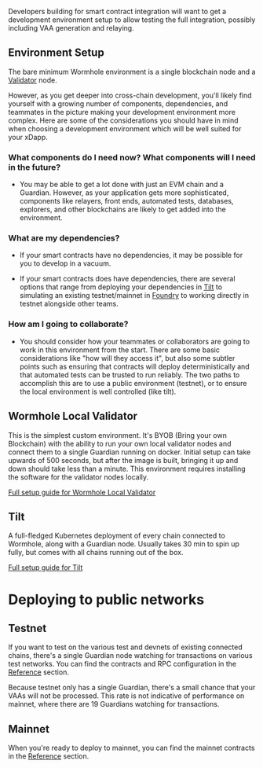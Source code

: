 
Developers building for smart contract integration will want to get a development environment setup to allow testing the full integration, possibly including VAA generation and relaying. 


## Environment Setup

The bare minimum Wormhole environment is a single blockchain node and a [Validator](../../reference/glossary.md#validator) node. 

However, as you get deeper into cross-chain development, you'll likely find yourself with a growing number of components, dependencies, and teammates in the picture making your development environment more complex. Here are some of the considerations you should have in mind when choosing a development environment which will be well suited for your xDapp.

### What components do I need now? What components will I need in the future?

- You may be able to get a lot done with just an EVM chain and a Guardian. However, as your application gets more sophisticated, components like relayers, front ends, automated tests, databases, explorers, and other blockchains are likely to get added into the environment.

### What are my dependencies?

- If your smart contracts have no dependencies, it may be possible for you to develop in a vacuum.

- If your smart contracts does have dependencies, there are several options that range from deploying your dependencies in [Tilt](/guide/dev-env/tilt.md) to simulating an existing testnet/mainnet in [Foundry](https://github.com/foundry-rs/foundry) to working directly in testnet alongside other teams.

### How am I going to collaborate?

- You should consider how your teammates or collaborators are going to work in this environment from the start. There are some basic considerations like "how will they access it", but also some subtler points such as ensuring that contracts will deploy deterministically and that automated tests can be trusted to run reliably. The two paths to accomplish this are to use a public environment (testnet), or to ensure the local environment is well controlled (like tilt).



## Wormhole Local Validator

This is the simplest custom environment. It's BYOB (Bring your own Blockchain) with the ability to run your own local validator nodes and connect them to a single Guardian running on docker. Initial setup can take upwards of 500 seconds, but after the image is built, bringing it up and down should take less than a minute. This environment requires installing the software for the validator nodes locally.

[Full setup guide for Wormhole Local Validator](./wormhole-local-validator.md)

## Tilt

A full-fledged Kubernetes deployment of every chain connected to Wormhole, along with a Guardian node. Usually takes 30 min to spin up fully, but comes with all chains running out of the box. 

[Full setup guide for Tilt](./tilt.md)



# Deploying to public networks

## Testnet

If you want to test on the various test and devnets of existing connected chains, there's a single Guardian node watching for transactions on various test networks. You can find the contracts and RPC configuration in the [Reference](../../reference/environments/README.md) section.

Because testnet only has a single Guardian, there's a small chance that your VAAs will not be processed. This rate is not indicative of performance on mainnet, where there are 19 Guardians watching for transactions.

## Mainnet

When you're ready to deploy to mainnet, you can find the mainnet contracts in the [Reference](../../reference/environments/README.md) section.
